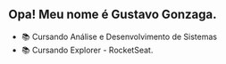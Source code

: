 ## Opa! Meu nome é Gustavo Gonzaga. 

- 📚 Cursando Análise e Desenvolvimento de Sistemas
- 📚 Cursando Explorer - RocketSeat.


